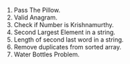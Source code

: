 1. Pass The Pillow.
2. Valid Anagram.
3. Check if Number is Krishnamurthy.
4. Second Largest Element in a string.
5. Length of second last word in a string.
6. Remove duplicates from sorted array.
7. Water Bottles Problem.

